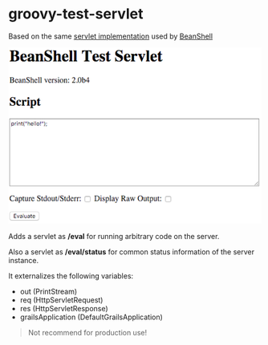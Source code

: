 # groovy-test-servlet

Based on the same [servlet implementation](http://beanshell.org/manual/bshmanual.html#BshServlet_and_Servlet_Mode_Scripting) used by [BeanShell](http://beanshell.org)

![beanshell-servet-page](beanshell-servet-page.png)

Adds a servlet as **/eval** for running arbitrary code on the server.

Also a servlet as **/eval/status** for common status information of the server instance.

It externalizes the following variables:

* out (PrintStream)
* req (HttpServletRequest)
* res (HttpServletResponse)
* grailsApplication (DefaultGrailsApplication)

> Not recommend for production use!

